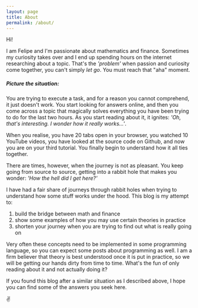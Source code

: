 ```yaml
---
layout: page
title: About
permalink: /about/
---
```



Hi!

I am Felipe and I'm passionate about mathematics and finance. Sometimes my curiosity takes over and I end up spending hours on the internet researching about a topic. That's the _'problem'_ when passion and curiosity come together, you can't simply _let go_. You must reach that "aha" moment.

##### Picture the situation:
You are trying to execute a task, and for a reason you cannot comprehend, it just doesn't work. You start looking for answers online, and then you come across a topic that magically solves everything you have been trying to do for the last two hours. As you start reading about it, it ignites: _'Oh, that's interesting. I wonder how it really works...'_. 

When you realise, you have 20 tabs open in your browser, you watched 10 YouTube videos, you have looked at the source code on Github, and now you are on your third tutorial. You finally begin to understand how it all ties together.

There are times, however, when the journey is not as pleasant. You keep going from source to source, getting into a rabbit hole that makes you wonder: _'How the hell did I get here?'_

I have had a fair share of journeys through rabbit holes when trying to understand how some stuff works under the hood. This blog is my attempt to:

1. build the bridge between math and finance
2. show some examples of how you may use certain theories in practice
3. shorten your journey when you are trying to find out what is really going on

Very often these concepts need to be implemented in some programming language, so you can expect some posts about programming as well. I am a firm believer that theory is best understood once it is put in practice, so we will be getting our hands dirty from time to time. What's the fun of only reading about it and not actually doing it?

If you found this blog after a similar situation as I described above, I hope you can find some of the answers you seek here. 

:v:
